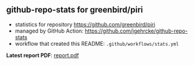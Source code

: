 ## github-repo-stats for greenbird/piri

- statistics for repository https://github.com/greenbird/piri
- managed by GitHub Action: https://github.com/jgehrcke/github-repo-stats
- workflow that created this README: `.github/workflows/stats.yml`

**Latest report PDF**: [report.pdf](https://github.com/ChameleonTartu/buymeacoffee-repo-stats/raw/master/greenbird/piri/latest-report/report.pdf)

